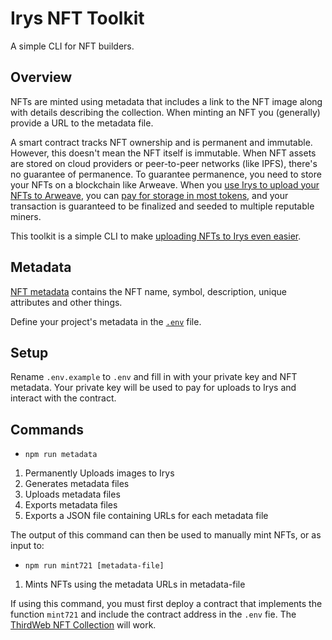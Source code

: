 # Irys NFT Toolkit

A simple CLI for NFT builders.

## Overview

NFTs are minted using metadata that includes a link to the NFT image along with details describing the collection. When minting an NFT you (generally) provide a URL to the metadata file.

A smart contract tracks NFT ownership and is permanent and immutable. However, this doesn't mean the NFT itself is immutable. When NFT assets are stored on cloud providers or peer-to-peer networks (like IPFS), there's no guarantee of permanence. To guarantee permanence, you need to store your NFTs on a blockchain like Arweave. When you [use Irys to upload your NFTs to Arweave](https://irys.xyz/use-cases/nfts), you can [pay for storage in most tokens](https://docs.irys.xyz/overview/supported-tokens), and your transaction is guaranteed to be finalized and seeded to multiple reputable miners.

This toolkit is a simple CLI to make [uploading NFTs to Irys even easier](https://docs.irys.xyz/hands-on/tutorials/uploading-nfts).

## Metadata

[NFT metadata](https://docs.opensea.io/docs/metadata-standards) contains the NFT name, symbol, description, unique attributes and other things.

Define your project's metadata in the [`.env`](https://github.com/lukecd/irys-nft-toolkit/blob/main/.env.example) file.

## Setup

Rename `.env.example` to `.env` and fill in with your private key and NFT metadata. Your private key will be used to pay for uploads to Irys and interact with the contract.

## Commands

- `npm run metadata`

1. Permanently Uploads images to Irys
2. Generates metadata files
3. Uploads metadata files
4. Exports metadata files
5. Exports a JSON file containing URLs for each metadata file

The output of this command can then be used to manually mint NFTs, or as input to:

- `npm run mint721 [metadata-file]`

1. Mints NFTs using the metadata URLs in metadata-file

If using this command, you must first deploy a contract that implements the function `mint721` and include the contract address in the `.env` fie. The [ThirdWeb NFT Collection](https://portal.thirdweb.com/contracts/explore/pre-built-contracts/nft-collection) will work.
